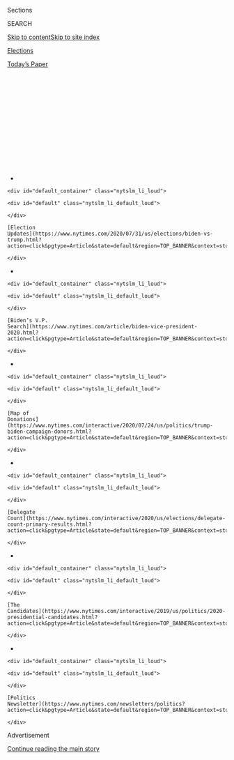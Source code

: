<div id="app">

<div id="standalone-header">

<div class="interactive-masthead NYTAppHideMasthead css-qz70u6 e1suatyy0">

<div class="section css-ui9rw0 e1suatyy2">

<div class="css-eph4ug er09x8g0">

<div class="css-6n7j50">

</div>

<span class="css-1dv1kvn">Sections</span>

<div class="css-10488qs">

<span class="css-1dv1kvn">SEARCH</span>

</div>

[Skip to content](#site-content)[Skip to site
index](#site-index)

</div>

<div id="masthead-section-label" class="css-1wr3we4 eaxe0e00">

[Elections](https://www.nytimes.com/news-event/2020-election)

</div>

<div class="css-10698na e1huz5gh0">

</div>

</div>

<div id="masthead-bar-one" class="section hasLinks css-15hmgas e1csuq9d3">

<div class="css-uqyvli e1csuq9d0">

</div>

<div class="css-1uqjmks e1csuq9d1">

</div>

<div class="css-9e9ivx">

[](https://myaccount.nytimes.com/auth/login?response_type=cookie&client_id=vi)

</div>

<div class="css-1bvtpon e1csuq9d2">

[Today’s
Paper](https://www.nytimes.com/section/todayspaper)

</div>

</div>

</div>

<div class="css-1aor85t" style="opacity:0.000000001;z-index:-1;visibility:hidden">

<div class="css-1hqnpie">

<div class="css-epjblv">

<span class="css-17xtcya">[Elections](/news-event/2020-election)</span><span class="css-x15j1o">|</span><span class="css-fwqvlz">Tom
Steyer: Who He Is and What He Stands
For</span>

</div>

<div class="css-k008qs">

<div class="css-1iwv8en">

<span class="css-18z7m18"></span>

<div>

</div>

</div>

<span class="css-1n6z4y">https://nyti.ms/2o1GPvi</span>

<div class="css-1705lsu">

<div class="css-4xjgmj">

<div class="css-4skfbu" data-role="toolbar" data-aria-label="Social Media Share buttons, Save button, and Comments Panel with current comment count" data-testid="share-tools">

  - 
  - 
  - 
  - 
    
    <div class="css-6n7j50">
    
    </div>

  - 

</div>

</div>

</div>

</div>

</div>

</div>

<div id="NYT_TOP_BANNER_REGION" class="css-mij9hh">

<div>

<div id="styln-elections-notifications-menu" class="section interactive-content interactive-size-medium css-1xxkt5x">

<div class="css-17ih8de interactive-body">

<div class="nytslm_innerContainer" data-aria-live="polite">

<div class="nytslm_title">

</div>

  - 
    
    <div id="default_container" class="nytslm_li_loud">
    
    <div id="default" class="nytslm_li_default_loud">
    
    </div>
    
    [Election
    Updates](https://www.nytimes.com/2020/07/31/us/elections/biden-vs-trump.html?action=click&pgtype=Article&state=default&region=TOP_BANNER&context=storylines_menu)
    
    </div>

  - 
    
    <div id="default_container" class="nytslm_li_loud">
    
    <div id="default" class="nytslm_li_default_loud">
    
    </div>
    
    [Biden’s V.P.
    Search](https://www.nytimes.com/article/biden-vice-president-2020.html?action=click&pgtype=Article&state=default&region=TOP_BANNER&context=storylines_menu)
    
    </div>

  - 
    
    <div id="default_container" class="nytslm_li_loud">
    
    <div id="default" class="nytslm_li_default_loud">
    
    </div>
    
    [Map of
    Donations](https://www.nytimes.com/interactive/2020/07/24/us/politics/trump-biden-campaign-donors.html?action=click&pgtype=Article&state=default&region=TOP_BANNER&context=storylines_menu)
    
    </div>

  - 
    
    <div id="default_container" class="nytslm_li_loud">
    
    <div id="default" class="nytslm_li_default_loud">
    
    </div>
    
    [Delegate
    Count](https://www.nytimes.com/interactive/2020/us/elections/delegate-count-primary-results.html?action=click&pgtype=Article&state=default&region=TOP_BANNER&context=storylines_menu)
    
    </div>

  - 
    
    <div id="default_container" class="nytslm_li_loud">
    
    <div id="default" class="nytslm_li_default_loud">
    
    </div>
    
    [The
    Candidates](https://www.nytimes.com/interactive/2019/us/politics/2020-presidential-candidates.html?action=click&pgtype=Article&state=default&region=TOP_BANNER&context=storylines_menu)
    
    </div>

  - 
    
    <div id="default_container" class="nytslm_li_loud">
    
    <div id="default" class="nytslm_li_default_loud">
    
    </div>
    
    [Politics
    Newsletter](https://www.nytimes.com/newsletters/politics?action=click&pgtype=Article&state=default&region=TOP_BANNER&context=storylines_menu)
    
    </div>

</div>

</div>

</div>

</div>

</div>

<div id="top-wrapper" class="css-1sy8kpn">

<div id="top-slug" class="css-l9onyx">

Advertisement

</div>

[Continue reading the main
story](#after-top)

<div class="ad top-wrapper" style="text-align:center;height:100%;display:block;min-height:250px">

<div id="top" class="place-ad" data-position="top" data-size-key="top">

</div>

</div>

<div id="after-top">

</div>

</div>

</div>

<div id="site-content" data-role="main">

# Tom Steyer: Who He Is and What He Stands For

<div class="css-1vegfwe interactive-byline-container">

By [<span class="css-1baulvz last-byline" itemprop="name">Shane
Goldmacher</span>](https://www.nytimes.com/by/shane-goldmacher)Updated
Mar 19,
2020

</div>

<div id="interactive-standalone-sharetools" class="css-wkcogx">

<div>

<div class="interactive-sharetools css-9z2bwm" data-role="toolbar" data-aria-label="Social Media Share buttons, Save button, and Comments Panel with current comment count" data-testid="share-tools">

  - 
  - 
  - 
  - 
    
    <div class="css-6n7j50">
    
    </div>

</div>

</div>

</div>

<div id="tom-steyer" class="section interactive-standard interactive-content interactive-size-scoop css-1davkue" data-id="100000006744872">

<div class="css-17ih8de interactive-body">

<div data-prd-dropzone-below-masthead="100000006700124">

</div>

<div class="g-story g-freebird g-max-limit" data-preview-slug="2019-03-10-vi-freebird">

<div class="g-section g-candidate-top">

<div class="g-inner-wrap">

## [2020 Candidates](https://www.nytimes.com/interactive/2019/us/politics/2020-presidential-candidates.html)

<div class="g-text-wrap">

# Tom Steyer

A billionaire says he can help get money out of politics, decrying what
he calls the “corporate stranglehold on democracy.”

Tom Steyer [dropped out of the presidential
race](https://www.nytimes.com/2020/02/29/us/politics/tom-steyer-drops-out.html)
on Feb. 29, 2020. This page is no longer being updated.

</div>

</div>

<div class="g-image-wrap">

![Tom
Steyer](https://static01.nyt.com/packages/flash/multimedia/ICONS/transparent.png)

</div>

</div>

<div class="g-section g-basics">

## Who is Tom Steyer?

<div class="g-bullets">

62 years old

Born in New York; lives in San Francisco

Started the hedge fund Farallon Capital; funded political groups
including Need to Impeach and NextGen America; no prior elected office

</div>

</div>

<div class="g-section g-issues">

## Steyer’s signature issues

Mr. Steyer casts himself as a progressive outsider with a business
record, calling for term limits in Congress, decriminalizing illegal
border crossings and expanding the Supreme Court. He says his top
priorities are breaking the influence of corporations and [addressing
climate
change](https://www.nytimes.com/2014/05/22/us/politics/tom-steyer-hopes-nextgen-climate-gets-voters-to-consider-environment.html).  
  
Mr. Steyer has spent millions of dollars [pushing for the impeachment of
President
Trump](https://www.nytimes.com/2018/01/23/us/politics/impeach-trump-democrats-tom-steyer.html),
airing television ads and building a grassroots online network. Now,
after considering runs for California governor and senator, he is
promising to spend $100 million or more of his own money on a
presidential bid.

</div>

<div class="g-section g-questions">

## Three questions about Tom Steyer

<div class="g-qa">

### **1. How rich is Tom Steyer?**

Very rich. Mr. Steyer has released more than [a decade of tax
returns](https://www.tomsteyer.com/transparency/) that show more than $1
billion in earnings, including nearly $110 million in “taxable income”
in 2017. He has become one of the largest Democratic financiers in the
country, spending more than $300 million on politics between 2014 and
2017.

Mr. Steyer founded his investment firm, Farallon Capital, in the 1980s
and left in 2012. Some of its past investments could cause political
headaches for Mr. Steyer, including those in private prisons [and
coal](https://www.nytimes.com/2014/07/05/us/politics/prominent-environmentalist-helped-fund-coal-projects.html).

</div>

<div class="g-qa">

### **2. Isn’t he the impeachment guy?**

Yes, Mr. Steyer founded the group Need to Impeach and has appeared [in
many television
ads](https://www.nytimes.com/2018/01/23/us/politics/impeach-trump-democrats-tom-steyer.html)
asking for Mr. Trump to be impeached. Some ran on Fox News in an effort
to get Mr. Trump’s attention. (The president responded on Twitter to one
ad, [calling Mr. Steyer a
“weirdo.”](https://www.nytimes.com/interactive/2016/01/28/upshot/donald-trump-twitter-insults.html#the-letter-S))
In January 2019, Mr. Steyer announced [he would not run for
president](https://www.nytimes.com/2019/01/09/us/politics/tom-steyer-trump-2020.html)
to focus on the impeachment efforts. But in July, he reversed himself
and [declared himself a
candidate](https://www.nytimes.com/2019/07/09/us/politics/tom-steyer-president.html).

</div>

<div class="g-qa">

### **3. Is Mr. Steyer a moderate or a progressive?**

Mr. Steyer is selling himself as a businessman who can challenge Mr.
Trump on economic matters. But he is not casting himself as a moderate.

He has embraced a “wealth tax” on the superrich, not unlike one proposed
by Senator Elizabeth Warren. He has suggested adding new justices to the
Supreme Court, a relatively radical idea pressed by some on the left. He
wants to take emergency action to address climate change. In many ways,
he is running as a populist outsider, much the way Mr. Trump did in
2016. He is just proposing a different set of
solutions.

</div>

</div>

<div class="g-section g-quote">

<div class="quote-bar">

</div>

### “I think Mr. Trump had a point. I think that’s why he got elected. Because the system is broken.”

<div class="g-attribution">

<div class="g-image">

![](https://static01.nyt.com/newsgraphics/2019/08/01/candidate-pages/10b3bbadbaa79dd75c549bc03e7846162fc074ce/steyer-circle.png)

</div>

<div class="g-info">

##### Tom Steyer

</div>

</div>

</div>

<div class="g-section g-coverage">

## Learn more about Steyer

<div class="g-bullets">

We followed Mr. Steyer on his crusade to spend millions [to get money
out of
politics](https://www.nytimes.com/2019/08/27/us/politics/tom-steyer-debate.html).

Here’s a dispatch from an event in San Francisco, when Mr. Steyer said
[he didn’t see himself as
rich](https://www.nytimes.com/2019/07/19/us/politics/tom-steyer-2020-campaign.html).

[Becoming a presidential
candidate](https://www.nytimes.com/2019/07/09/us/politics/tom-steyer-president.html)
was another reinvention for Mr. Steyer.

Mr. Steyer’s hedge fund has bankrolled [coal mines and coal-fired power
plants](https://www.nytimes.com/2014/07/05/us/politics/prominent-environmentalist-helped-fund-coal-projects.html).

</div>

<div class="g-lastest">

### Latest coverage

<div class="g-latest g-item g-0">

[Late Night Bids Adieu to Buttigieg, Klobuchar and ‘Poor’ Tom
Steyer](https://www.nytimes.com/2020/03/03/arts/television/late-night-biden-buttigieg-klobuchar-steyer.html)

March 3, 2020

</div>

<div class="g-latest g-item g-1">

[5 Takeaways From the South Carolina
Primary](https://www.nytimes.com/2020/03/01/us/politics/sc-primary-biden.html)

March 1, 2020

</div>

<div class="g-latest g-item g-2">

[Tom Steyer Drops Out of 2020 Presidential
Race](https://www.nytimes.com/2020/02/29/us/politics/tom-steyer-drops-out.html)

February 29, 2020

</div>

<div class="g-latest g-item g-3">

[How South Carolina Could Change the Democratic
Race](https://www.nytimes.com/2020/02/29/us/politics/black-voters-south-carolina-primary.html)

February 29, 2020

</div>

</div>

</div>

</div>

<div class="g-section g-candidate-footer">

<div class="g-footer-content">

## Explore the other candidates

<div class="g-inner">

[Joe
Biden](https://www.nytimes.com/interactive/2020/us/elections/joe-biden.html)
»

[Tulsi
Gabbard](https://www.nytimes.com/interactive/2020/us/elections/tulsi-gabbard.html)
»

[Bernie
Sanders](https://www.nytimes.com/interactive/2020/us/elections/bernie-sanders.html)
»

</div>

</div>

</div>

</div>

</div>

<div id="interactive-footer-container" class="css-ovgi28 interactive-footer-container">

Produced by Tanner Curtis, Shannon Lin and Rebecca
Lieberman.

<div id="interactive-addendum-list" class="css-1yiqkdd interactive-addendum-list">

</div>

</div>

</div>

<div id="standalone-footer">

<div>

<div>

<div id="interactive-footer-wrapper">

<div class="css-i29ckm">

<div class="interactive-sharetools css-9z2bwm" data-role="toolbar" data-aria-label="Social Media Share buttons, Save button, and Comments Panel with current comment count" data-testid="share-tools">

  - 
  - 
  - 
  - 
    
    <div class="css-6n7j50">
    
    </div>

</div>

</div>

<div>

<div id="NYT_BELOW_MAIN_CONTENT_REGION">

<div>

<div id="STLYN_guide_v1_STYLN_guide_a" class="section css-l08pwh interactive-content interactive-size-medium">

<div class="css-17ih8de interactive-body">

<div class="g-story g-freebird g-max-limit" data-preview-slug="styln-scroll-guide">

</div>

<div id="g-electionguide-id" class="g-electionguide">

<div class="g-electionguide-container">

<div class="g-electionguide-wrapper">

<div class="g-electionguide-logo">

</div>

# Our 2020 Election Guide

Updated July 31, 2020

  - 
    
    -----
    
    ## The Latest
    
      - President Trump’s assault on the Postal Service is intersecting
        with his attacks on mail-in voting. [Voting rights groups say it
        is a recipe for
        disaster.](https://www.nytimes.com/2020/07/31/us/politics/trump-usps-mail-delays.html?action=click&pgtype=Article&state=default&region=BELOW_MAIN_CONTENT&context=storylines_guide)

  - 
    
    -----
    
    ## Biden’s V.P. Search
    
      - [Here are 13
        women](https://www.nytimes.com/article/biden-vice-president-2020.html?action=click&pgtype=Article&state=default&region=BELOW_MAIN_CONTENT&context=storylines_guide)
        who have been under consideration to be Joe Biden’s running
        mate, and why each might be chosen — and might not be.

  - 
    
    -----
    
    ## Keep Up With Our Coverage
    
      - Get an
        [email](https://www.nytimes.com/newsletters/politics?action=click&pgtype=Article&state=default&region=BELOW_MAIN_CONTENT&context=storylines_guide)
        recapping the day’s news
    
    <!-- end list -->
    
      - Download our mobile app on
        [iOS](https://apps.apple.com/us/app/nytimes/id284862083?ls=1&mat_click_id=5c79ae7455014fd1bd66b5610c05b8f2-20191112-16948&referrer=mat_click_id%3D5c79ae7455014fd1bd66b5610c05b8f2-20191112-16948%26link_click_id%3D722930677036718082)
        and
        [Android](http://a.localytics.com/android?id=com.nytimes.android&referrer=utm_source%3Dother_nyt_mobile_web%26utm_medium%3DWeb%2520page%26utm_term%3DGeneral%2520Mobile%2520Page%26utm_campaign%3DNYT%2520Mobile%2520General%2520Page)
        and turn on Breaking News and Politics alerts

</div>

</div>

</div>

</div>

</div>

</div>

</div>

</div>

<div id="bottom-wrapper" class="css-1ede5it">

<div id="bottom-slug" class="css-l9onyx">

Advertisement

</div>

[Continue reading the main
story](#after-bottom)

<div id="bottom" class="ad bottom-wrapper" style="text-align:center;height:100%;display:block;min-height:90px">

</div>

<div id="after-bottom">

</div>

</div>

## Site Index

<div>

</div>

## Site Information Navigation

  - [© <span>2020</span> <span>The New York Times
    Company</span>](https://help.nytimes.com/hc/en-us/articles/115014792127-Copyright-notice)

<!-- end list -->

  - [NYTCo](https://www.nytco.com/)
  - [Contact
    Us](https://help.nytimes.com/hc/en-us/articles/115015385887-Contact-Us)
  - [Work with us](https://www.nytco.com/careers/)
  - [Advertise](https://nytmediakit.com/)
  - [T Brand Studio](http://www.tbrandstudio.com/)
  - [Your Ad
    Choices](https://www.nytimes.com/privacy/cookie-policy#how-do-i-manage-trackers)
  - [Privacy](https://www.nytimes.com/privacy)
  - [Terms of
    Service](https://help.nytimes.com/hc/en-us/articles/115014893428-Terms-of-service)
  - [Terms of
    Sale](https://help.nytimes.com/hc/en-us/articles/115014893968-Terms-of-sale)
  - [Site
    Map](https://spiderbites.nytimes.com)
  - [Help](https://help.nytimes.com/hc/en-us)
  - [Subscriptions](https://www.nytimes.com/subscription?campaignId=37WXW)

</div>

</div>

</div>

</div>

</div>
